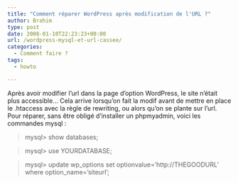 ```yaml
---
title: "Comment réparer WordPress après modification de l'URL ?"
author: Brahim
type: post
date: 2008-01-10T22:23:23+00:00
url: /wordpress-mysql-et-url-cassee/
categories:
  - Comment faire ?
tags:
  - howto

---
```

Après avoir modifier l&#8217;url dans la page d&#8217;option WordPress, le site n&#8217;était plus accessible&#8230; Cela arrive lorsqu&#8217;on fait la modif avant de mettre en place le .htaccess avec la règle de rewriting, ou alors qu&#8217;on se plante sur l&#8217;url. Pour réparer, sans être obligé d&#8217;installer un phpmyadmin, voici les commandes mysql :

> mysql> show databases;
  
> mysql> use YOURDATABASE;
  
> mysql> update wp\_options set optionvalue=&#8217;http://THEGOODURL&#8217; where option\_name=&#8217;siteurl&#8217;;